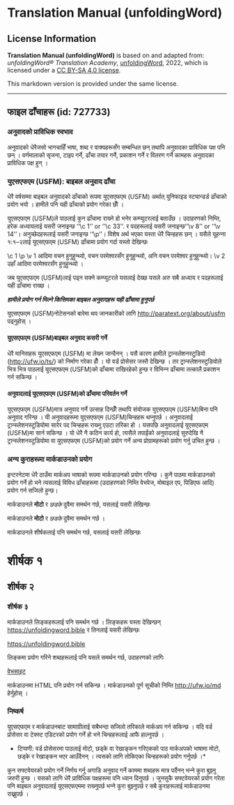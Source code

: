 # Translation Manual (unfoldingWord)

## License Information

**Translation Manual (unfoldingWord)** is based on and adapted from: _unfoldingWord® Translation Academy_, [unfoldingWord](https://unfoldingword.org/utw), 2022, which is licensed under a [CC BY-SA 4.0 license](https://creativecommons.org/licenses/by-sa/4.0/legalcode.en).

This markdown version is provided under the same license.



--------------------------------

## फाइल ढाँचाहरू (id: 727733)

### अनुवादको प्राविधिक स्वभाव

अनुवादको धेरैजसो भागचाहिँ भाषा, शब्द र वाक्यहरूसँग सम्बन्धित छन् तथापि अनुवादका प्राविधिक पक्ष पनि छन् । वर्णमालाको सृजना, टाइप गर्ने, ढाँचा तयार गर्ने, प्रकाशन गर्ने र वितरण गर्ने कामहरू अनुवादका प्राविधिक पक्ष हुन् ।

### युएसएफएम (USFM): बाइबल अनुवाद ढाँचा

धेरै वर्षसम्मा बाइबल अनुवादको ढाँचाको रूपमा युएसएफएम (USFM) अर्थात् युनिफाइड स्ट्यान्डर्ड ढाँचाको प्रयोग भयो । हामीले पनि यही ढाँचाको प्रयोग गरेका छौँ ।

युएसएफएम (USFM)ले पाठलाई कुन ढाँचामा राख्‍ने हो भनेर कम्प्युटरलाई बताउँछ । उदाहरणको निम्ति, हरेक अध्यायलाई यसरी जनाइन्छ ‘‘\\c 1’’ or ‘‘\\c 33’’. र पदहरूलाई यसरी जनाइन्छ‘‘\\v 8’’ or ‘‘\\v 14’’। अनुच्छेदहरूलाई यसरी जनाइन्छ ‘‘\\p’’। विशेष अर्थ भएका यस्ता धेरै चिन्हहरू छन् । यसैले यूहन्‍ना १:१–२लाई युएसएफएम (USFM) ढाँचामा प्रयोग गर्दा यस्तो देखिन्छः

\\c 1 \\p \\v 1 आदिमा वचन हुनुहुन्‍थ्‍यो, वचन परमेश्‍वरसँग हुनुहुन्‍थ्‍यो, अनि वचन परमेश्‍वर हुनुहुन्‍थ्‍यो। \\v 2 उहाँ आदिमा परमेश्‍वरसँग हुनुहुन्‍थ्‍यो ।

जब युएसएफएम (USFM)लाई पढ्न सक्‍ने कम्प्युटरले यसलाई देख्छ यसले अरु सबै अध्याय र पदहरूलाई यही ढाँचामा राख्छ ।

***हामीले प्रयोग गर्न मिल्ने किसिमका बाइबल अनुवादहरू यही ढाँचामा हुनुपर्छ***

युएसएफएम (USFM)नोटेसनको बारेमा थप जानकारीको लागि http://paratext.org/about/usfm पढ्नुहोस् ।

#### युएसएफएम (USFM)बाइबल अनुवाद कसरी गर्ने

धेरै मानिसहरू युएसएफएम (USFM) मा लेख्‍न जान्दैनन् । यसै कारण हामीले ट्रान्स्लेशनस्टुडियो (http://ufw.io/ts/) को निर्माण गरेका हौँ । यो वर्ड प्रोसेसर जस्तै देखिन्छ । तर ट्रान्स्लेशनस्टुडियोले भित्र भित्र पाठलाई युएसएफएम (USFM)को ढाँचामा राखिरहेको हुन्छ र विभिन्‍न ढाँचामा तत्कालै प्रकाशन गर्न सकिन्छ ।

#### अनुवादलाई युएसएफएम (USFM)को ढाँचामा परिवर्तन गर्ने

युएसएफएम (USFM)मात्र अनुवाद गर्ने उत्साह दिन्छौँ तथापि संयोजक युएसएफएम (USFM)बिना पनि अनुवाद गरिन्छ । यी अनुवादहरूमा युएसएफएम (USFM)चिन्हहरू थप्‍नुपर्छ । अनुवादलाई ट्रान्स्लेशनस्टुडियोमा सारेर पद चिन्हहरू राख्‍नु एउटा तरिका हो । यसपछि अनुवादलाई युएसएफएम (USFM)मा सार्न सकिन्छ । यो धेरै नै कठिन कार्य हो, त्यसैले तपाईंको अनुवादलाई सुरुदेखि नै ट्रान्स्लेशनस्टुडियोमा वा युएसएफएम (USFM)को प्रयोग गर्ने अन्य प्रोग्रामहरूको प्रयोग गर्नु उचित हुन्छ ।

### अन्य कुराहरूमा मार्कडाउनको प्रयोग

इन्टरनेटमा धेरै ठाउँमा मार्कअप भाषाको रूपमा मार्कडाउनको प्रयोग गरिन्छ । कुनै पाठमा मार्कडाउनको प्रयोग गर्ने हो भने त्यसलाई विविध ढाँचाहरूमा (उदाहरणको निम्ति वेभपेज, मोबाइल एप, पिडिएफ आदि) प्रयोग गर्न सजिलो हुन्छ।

मार्कडाउनले **मोटो** र *छडके* दुवैमा समर्थन गर्छ, यसलाई यसरी लेखिन्छः

मार्कडाउनले **मोटो** र *छडके* दुवैमा समर्थन गर्छ ।

मार्कडाउनले शीर्षकलाई पनि समर्थन गर्छ, यसलाई यसरी लेखिन्छः

शीर्षक १
========

शीर्षक २
--------

### शीर्षक ३

मार्कडाउनले लिङ्कहरूलाई पनि समर्थन गर्छ । लिङ्कहरू यस्ता देखिन्छन् https://unfoldingword.bible र तिनलाई यसरी लेखिन्छः

https://unfoldingword.bible

लिङ्कमा प्रयोग गरिने शब्दहरूलाई पनि यसले समर्थन गर्छ, उदाहरणको लागिः

[वेभसाइट](https://unfoldingword.bible)

मार्कडाउनमा HTML पनि प्रयोग गर्न सकिन्छ । मार्कडाउनको पूर्ण सूचीको निम्ति http://ufw.io/md हेर्नुहोस् ।

### निष्कर्ष

युएसएफएम र मार्कडाउनबाट सामाग्रीलाई सबैभन्दा सजिलो तरिकाले मार्कअप गर्न सकिन्छ । यदि वर्ड प्रोसेसर वा टेक्स्ट एडिटरको प्रयोग गर्ने हो भने चिन्हहरूलाई आफै हाल्नुपर्छ ।

* टिप्पणी: वर्ड प्रोसेसरमा पाठलाई मोटो, छड्के वा रेखाङ्‍कन गरिएकको पाठ मार्कअपको भाषामा मोटो, छड्के र रेखाङ्‍कन भएर आउँदैनन् । त्यसको लागि तोकिएका चिन्हहरूको प्रयोग गर्नुपर्छ ।\*

कुन सफ्टवेयरको प्रयोग गर्ने निर्णय गर्नु अगाडि अनुवाद गर्ने काममा शब्दहरू मात्र पर्दैनन् भन्‍ने कुरा बुझ्‍नु जरुरी हुन्छ । यसको लागि धेरै प्राविधिक पक्षहरूमा पनि ध्यान दिनुपर्छ । जुनसुकै सफ्टवेयरको प्रयोग गरेता पनि बाइबल अनुवादलाई युएसएफएममा राख्‍नुपर्छ भन्‍ने कुरा बुझ्‍नुपर्छ र सबै कुराहरूलाई मार्कडाउनमा राख्नुपर्छ ।


